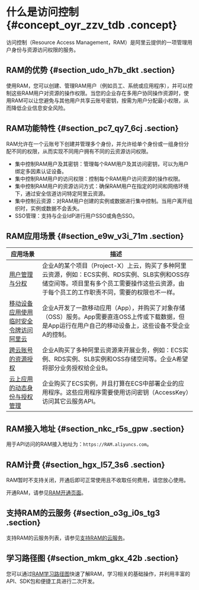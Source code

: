 # 什么是访问控制 {#concept_oyr_zzv_tdb .concept}

访问控制（Resource Access Management，RAM）是阿里云提供的一项管理用户身份与资源访问权限的服务。

## RAM的优势 {#section_udo_h7b_dkt .section}

使用RAM，您可以创建、管理RAM用户（例如员工、系统或应用程序），并可以控制这些RAM用户对资源的操作权限。当您的企业存在多用户协同操作资源时，使用RAM可以让您避免与其他用户共享云账号密钥，按需为用户分配最小权限，从而降低企业信息安全风险。

## RAM功能特性 {#section_pc7_qy7_6cj .section}

RAM允许在一个云账号下创建并管理多个身份，并允许给单个身份或一组身份分配不同的权限，从而实现不同用户拥有不同的云资源访问权限。

-   集中控制RAM用户及其密钥：管理每个RAM用户及其访问密钥，可以为用户绑定多因素认证设备。
-   集中控制RAM用户的访问权限：控制每个RAM用户访问资源的操作权限。
-   集中控制RAM用户的资源访问方式：确保RAM用户在指定的时间和网络环境下，通过安全信道访问特定阿里云资源。
-   集中控制云资源：对RAM用户创建的实例或数据进行集中控制。当用户离开组织时，实例或数据不会丢失。
-   SSO管理：支持与企业IdP进行用户SSO或角色SSO。

## RAM应用场景 {#section_e9w_v3i_71m .section}

|应用场景|描述|
|----|--|
|[用户管理与分权](../../../../intl.zh-CN/最佳实践/用户管理与分权.md#)|企业A的某个项目（Project-X）上云，购买了多种阿里云资源，例如：ECS实例、RDS实例、SLB实例和OSS存储空间等。项目里有多个员工需要操作这些云资源，由于每个员工的工作职责不同，需要的权限也不一样。|
|[移动设备应用使用临时安全令牌访问阿里云](../../../../intl.zh-CN/最佳实践/移动设备应用使用临时安全令牌访问阿里云.md#)|企业A开发了一款移动应用（App），并购买了对象存储（OSS）服务。App需要直连OSS上传或下载数据，但是App运行在用户自己的移动设备上，这些设备不受企业A的控制。|
|[跨云账号的资源授权](../../../../intl.zh-CN/最佳实践/跨云账号的资源授权.md#)|企业A购买了多种阿里云资源来开展业务，例如：ECS实例、RDS实例、SLB实例和OSS存储空间等。企业A希望将部分业务授权给企业B。|
|[云上应用的动态身份与授权管理](../../../../intl.zh-CN/最佳实践/对云上应用进行动态身份管理与授权.md#)|企业购买了ECS实例，并且打算在ECS中部署企业的应用程序。这些应用程序需要使用访问密钥（AccessKey）访问其它云服务API。|

## RAM接入地址 {#section_nkc_r5s_gpw .section}

用于API访问的RAM接入地址为：`https://RAM.aliyuncs.com`。

## RAM计费 {#section_hgx_l57_3s6 .section}

RAM暂时不支持关闭，开通后即可正常使用且不收取任何费用，请您放心使用。

开通RAM，请参见[RAM开通页面](https://buy-intl.aliyun.com/ram)。

## 支持RAM的云服务 {#section_o3g_i0s_tg3 .section}

支持RAM的云服务列表，请参见[支持RAM的云服务](intl.zh-CN/产品简介/支持RAM的云服务.md)。

## 学习路径图 {#section_mkm_gkx_42b .section}

您可以通过[RAM学习路径图](https://www.alibabacloud.com/getting-started/learningpath/ram)快速了解RAM，学习相关的基础操作，并利用丰富的API、SDK包和便捷工具进行二次开发。

